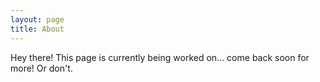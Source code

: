 ```yaml
---
layout: page
title: About
---
```


<p class="message">
  Hey there! This page is currently being worked on... come back soon for more! Or don't.
</p>

